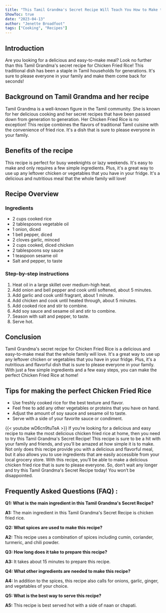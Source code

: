 ```yaml
---
title: "This Tamil Grandma's Secret Recipe Will Teach You How to Make the Most Delicious Chicken Fried Rice at Home!"
ShowToc: true 
date: "2023-04-13"
author: "Jenette Broadfoot" 
tags: ["Cooking", "Recipes"]
---
```

## Introduction
Are you looking for a delicious and easy-to-make meal? Look no further than this Tamil Grandma's secret recipe for Chicken Fried Rice! This traditional dish has been a staple in Tamil households for generations. It's sure to please everyone in your family and make them come back for seconds!

## Background on Tamil Grandma and her recipe
Tamil Grandma is a well-known figure in the Tamil community. She is known for her delicious cooking and her secret recipes that have been passed down from generation to generation. Her Chicken Fried Rice is no exception! This recipe combines the flavors of traditional Tamil cuisine with the convenience of fried rice. It's a dish that is sure to please everyone in your family.

## Benefits of the recipe
This recipe is perfect for busy weeknights or lazy weekends. It's easy to make and only requires a few simple ingredients. Plus, it's a great way to use up any leftover chicken or vegetables that you have in your fridge. It's a delicious and nutritious meal that the whole family will love!

## Recipe Overview
### Ingredients
- 2 cups cooked rice
- 2 tablespoons vegetable oil
- 1 onion, diced
- 1 bell pepper, diced
- 2 cloves garlic, minced
- 2 cups cooked, diced chicken
- 2 tablespoons soy sauce
- 1 teaspoon sesame oil
- Salt and pepper, to taste

### Step-by-step instructions
1. Heat oil in a large skillet over medium-high heat.
2. Add onion and bell pepper and cook until softened, about 5 minutes.
3. Add garlic and cook until fragrant, about 1 minute.
4. Add chicken and cook until heated through, about 5 minutes.
5. Add cooked rice and stir to combine.
6. Add soy sauce and sesame oil and stir to combine.
7. Season with salt and pepper, to taste.
8. Serve hot.

## Conclusion
Tamil Grandma's secret recipe for Chicken Fried Rice is a delicious and easy-to-make meal that the whole family will love. It's a great way to use up any leftover chicken or vegetables that you have in your fridge. Plus, it's a nutritious and flavorful dish that is sure to please everyone in your family. With just a few simple ingredients and a few easy steps, you can make the perfect Chicken Fried Rice at home!

## Tips for making the perfect Chicken Fried Rice
- Use freshly cooked rice for the best texture and flavor.
- Feel free to add any other vegetables or proteins that you have on hand.
- Adjust the amount of soy sauce and sesame oil to taste.
- Serve with a side of your favorite sauce or condiment.

{{< youtube wD6cn9tuTeA >}} 
If you’re looking for a delicious and easy recipe to make the most delicious chicken fried rice at home, then you need to try this Tamil Grandma's Secret Recipe! This recipe is sure to be a hit with your family and friends, and you’ll be amazed at how simple it is to make. Not only does this recipe provide you with a delicious and flavorful meal, but it also allows you to use ingredients that are easily accessible from your local grocery store. With this recipe, you’ll be able to make a delicious chicken fried rice that is sure to please everyone. So, don’t wait any longer and try this Tamil Grandma's Secret Recipe today! You won’t be disappointed.

## Frequently Asked Questions (FAQ) :
**Q1: What is the main ingredient in this Tamil Grandma's Secret Recipe?**

**A1:** The main ingredient in this Tamil Grandma's Secret Recipe is chicken fried rice.

**Q2: What spices are used to make this recipe?**

**A2:** This recipe uses a combination of spices including cumin, coriander, turmeric, and chili powder.

**Q3: How long does it take to prepare this recipe?**

**A3:** It takes about 15 minutes to prepare this recipe.

**Q4: What other ingredients are needed to make this recipe?**

**A4:** In addition to the spices, this recipe also calls for onions, garlic, ginger, and vegetables of your choice.

**Q5: What is the best way to serve this recipe?**

**A5:** This recipe is best served hot with a side of naan or chapati.




